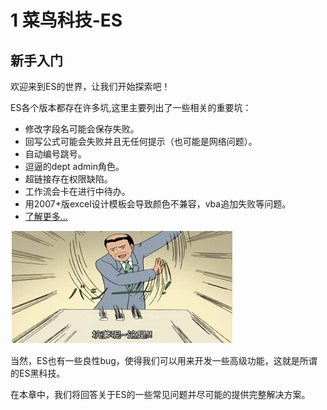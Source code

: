 # 1 菜鸟科技-ES

## 新手入门
欢迎来到ES的世界，让我们开始探索吧！

ES各个版本都存在许多坑,这里主要列出了一些相关的重要坑：

- 修改字段名可能会保存失败。
- 回写公式可能会失败并且无任何提示（也可能是网络问题）。
- 自动编号跳号。
- 逗逼的dept admin角色。
- 超链接存在权限缺陷。
- 工作流会卡在进行中待办。
- 用2007+版excel设计模板会导致颜色不兼容，vba追加失败等问题。
- [了解更多...](http://ylin.wang/2014/10/31/EsDiediedie/) 

![](/images/bug.jpg?raw=true)

当然，ES也有一些良性bug，使得我们可以用来开发一些高级功能，这就是所谓的ES黑科技。

在本章中，我们将回答关于ES的一些常见问题并尽可能的提供完整解决方案。
